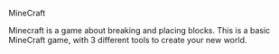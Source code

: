 MineCraft 

Minecraft is a game about breaking and placing blocks.
This is a basic MineCraft game, with 3 different tools to create your new world. 


